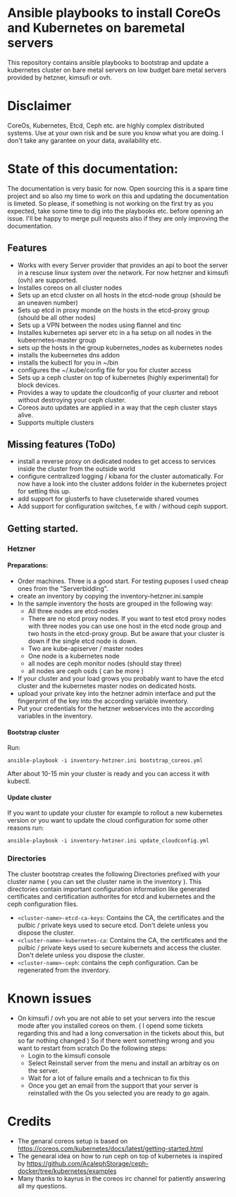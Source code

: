 # Ansible playbooks to install CoreOs and Kubernetes on baremetal servers

This repository contains ansible playbooks to bootstrap and update a kubernetes cluster on bare metal servers on low budget bare metal servers provided by hetzner, kimsufi or ovh.

# Disclaimer 
CoreOs, Kubernetes, Etcd, Ceph etc. are highly complex distributed systems. Use at your own risk and be sure you know what you are doing. I don't take any garantee on your data, availability etc.

# State of this documentation:
The documentation is very basic for now. Open sourcing this is a spare time project and so also my time to work on this and updating the documentation is limeted. So please, if something is not working on the first try as you expected, take some time to dig into the playbooks etc. before opening an issue. I'll be happy to merge pull requests also if they are only improving the documentation.

## Features

* Works with every Server provider that provides an api to boot the server in a rescuse linux system over the network. For now hetzner and kimsufi (ovh) are supported.
* Installes coreos on all cluster nodes
* Sets up an etcd cluster on all hosts in the etcd-node group (should be an uneaven number)
* Sets up etcd in proxy monde on the hosts in the etcd-proxy group (should be all other nodes)
* Sets up a VPN between the nodes using flannel and tinc
* Installes kubernetes api server etc  in a ha setup on all nodes in the kubeernetes-master group
* sets up the hosts in the group kubernetes_nodes as kubernetes nodes
* installs the kubeernetes dns addon
* installs the kubectl for you in ~/bin
* configures the ~/.kube/config file for you for cluster access
* Sets up a ceph cluster on top of kubernetes (highly experimental) for block devices.
* Provides a way to update the cloudconfig of your clusrter and reboot without destroying your ceph cluster.
* Coreos auto updates are applied in a way that the ceph cluster stays alive.
* Supports multiple clusters 

## Missing features (ToDo)
* install a reverse proxy on dedicated nodes to get access to services inside the cluster from the outside world
* configure centralized logging / kibana for the cluster automatically. For now have a look into the cluster addons folder in the kubernetes project for setting this up.
* add support for glusterfs to have cluseterwide shared voumes
* Add support for configuration switches, f.e with / withoud ceph support.

## Getting started.
### Hetzner
#### Preparations:
* Order machines. Three is a good start. For testing puposes I used cheap ones from the "Serverbidding".
* create an inventory by copying the inventory-hetzner.ini.sample
* In the sample inventory the hosts are grouped in the following way:
    * All three nodes are etcd-nodes
    * There are no etcd proxy nodes. If you want to test etcd proxy nodes with three nodes you can use one host in the etcd node group and two hosts in the etcd-proxy group. But be aware that your cluster is down if the single etcd node is down.
    * Two are kube-apiserver / master nodes
    * One node is a kubernetes node
    * all nodes are ceph monitor nodes (should stay three)
    * all nodes are ceph osds ( can be more )
* If your cluster and your load grows you probably want to have the etcd cluster and the kubernetes master nodes on dedicated hosts.
* upload your private key into the hetzner admin interface and put the fingerprint of the key into the according variable inventory.
* Put your credentials for the hetzner webservices into the according variables in the inventory.
#### Bootstrap cluster

Run:

    ansible-playbook -i inventory-hetzner.ini bootstrap_coreos.yml

After about 10-15 min your cluster is ready and you can access it with kubectl.
#### Update cluster
If you want to update your cluster for example to rollout a new kubernetes version or you want to update the cloud configuration for some other reasons run:

    ansible-playbook -i inventory-hetzner.ini update_cloudconfig.yml
    

### Directories
The cluster bootstrap creates the following Directories prefixed with your cluster name ( you can set the cluster name in the inventory ). This directories contain important configuration information like generated certificates and certification authorites for etcd and kubernetes and the ceph configuration files.

* `<cluster-name>-etcd-ca-keys`: Contains the CA, the certificates and the pulbic / private keys used to secure etcd. Don't delete unless you dispose the cluster.
* `<cluster-name>-kubernetes-ca`: Contains the CA, the certificates and the pulbic / private keys used to secure kubernets and access the cluster. Don't delete unless you dispose the cluster. 
* `<cluster-name>-ceph`: contains the ceph configuration. Can be regenerated from the inventory.



# Known issues
* On kimsufi / ovh you are not able to set your servers into the rescue mode after you installed coreos on them. ( I opend some tickets regarding this and had a long conversation in the tickets about this, but so far nothing changed ) So if there went something wrong and you want to restart from scratch Do the following steps:
    * Login to the kimsufi console
    * Select Reinstall server from the menu and install an arbitray os on the server.
    * Wait for a lot of failure emails and a technican to fix this
    * Once you get an email from the support that your server is reinstalled with the Os you selected you are ready to go again.

# Credits 

* The genaral coreos setup is based on https://coreos.com/kubernetes/docs/latest/getting-started.html 
* The genearal idea on how to run ceph on top of kubernetes is inspired by https://github.com/AcalephStorage/ceph-docker/tree/kubernetes/examples
* Many thanks to kayrus in the coreos irc channel for patiently answering all my questions.

